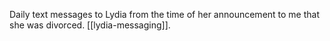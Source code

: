 Daily text messages to Lydia from the time of her announcement to me that she was divorced. [[lydia-messaging]]. 
